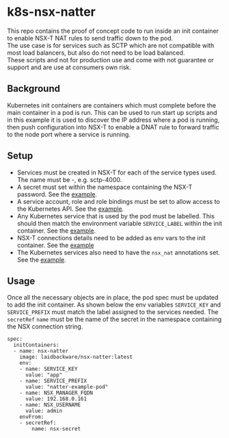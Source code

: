 # k8s-nsx-natter
This repo contains the proof of concept code to run inside an init container to enable NSX-T NAT rules to send traffic down to the pod.</br>
The use case is for services such as SCTP which are not compatible with most load balancers, but also do not need to be load balanced.</br>
These scripts and not for production use and come with not guarantee or support and are use at consumers own risk.</br>

## Background
Kubernetes init containers are containers which must complete before the main container in a pod is run. This can be used to run start up scripts and in this example it is used to discover the IP address where a pod is running, then push configuration into NSX-T to enable a DNAT rule to forward traffic to the node port where a service is running.

## Setup
- Services must be created in NSX-T for each of the service types used. The name must be <protocol>-<port>, e.g. sctp-4000.</br>
- A secret must set within the namespace containing the NSX-T password. See the [example](manifests/example-usage.yml).</br>
- A service account, role and role bindings must be set to allow access to the Kubernetes API. See the [example](manifests/example-usage.yml).</br>
- Any Kubernetes service that is used by the pod must be labelled. This should then match the environment variable `SERVICE_LABEL` within the init container. See the [example](manifests/example-usage.yml).</br>
- NSX-T connections details need to be added as env vars to the init container. See the [example](manifests/example-usage.yml)
- The Kubernetes services also need to have the `nsx_nat` annotations set. See the [example](manifests/example-usage.yml).</br>

## Usage
Once all the necessary objects are in place, the pod spec must be updated to add the init container. As shown below the env variables `SERVICE_KEY` and `SERVICE_PREFIX` must match the label assigned to the services needed. The `secretRef` `name` must be the name of the secret in the namespace containing the NSX connection string.
```
spec:
  initContainers:
  - name: nsx-natter
    image: laidbackware/nsx-natter:latest
    env: 
    - name: SERVICE_KEY
      value: "app"
    - name: SERVICE_PREFIX
      value: "natter-example-pod"
    - name: NSX_MANAGER_FQDN
      value: 192.168.0.161
    - name: NSX_USERNAME
      value: admin
    envFrom:
    - secretRef:
        name: nsx-secret
```